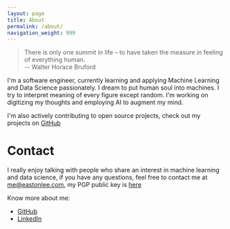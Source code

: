 ```yaml
---
layout: page
title: About
permalink: /about/
navigation_weight: 999
---
```


> There is only one summit in life – to have taken the measure in feeling of everything human. <br>-- Walter Horace Bruford


I'm a software engineer, currently learning and applying Machine Learning and Data Science passionately. I dream to put human soul into machines. I try to interpret meaning of every figure except random. I'm working on digitizing my thoughts and employing AI to augment my mind.

I'm also actively contributing to open source projects, check out my projects on [GitHub](https://github.com/easton042)

# Contact

I really enjoy talking with people who share an interest in machine learning and data science, if you have any questions, feel free to contact me at [me@eastonlee.com](mailto:me@eastonlee.com), my PGP public key is [here](/pgp)

Know more about me:

* [GitHub](https://github.com/EastonLee)
* [LinkedIn](https://linkedin.com/in/EastonLee)

<script type="application/ld+json">
{
  "@context": "http://schema.org",
  "@type": "Person",
  "name": "Easton Lee",
  "url": "http://EastonLee.com",
  "image": "https://eastonlee.b0.upaiyun.com/avatar.jpg",
  "sameAs": [
    "https://github.com/EastonLee",
    "https://twitter.com/ImEastonLee",
    "https://linkedin.com/in/EastonLee",
    "https://plus.google.com/107628046279641393605"
  ]
}
</script>